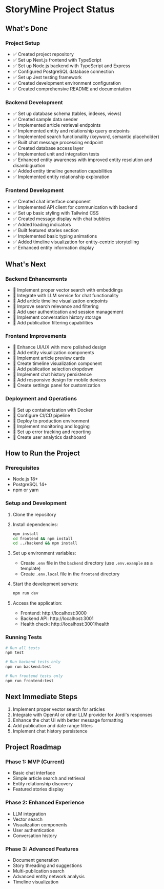 # StoryMine Project Status

## What's Done

### Project Setup
- ✅ Created project repository
- ✅ Set up Next.js frontend with TypeScript
- ✅ Set up Node.js backend with TypeScript and Express
- ✅ Configured PostgreSQL database connection
- ✅ Set up Jest testing framework
- ✅ Created development environment configuration
- ✅ Created comprehensive README and documentation

### Backend Development
- ✅ Set up database schema (tables, indexes, views)
- ✅ Created sample data seeder
- ✅ Implemented article retrieval endpoints
- ✅ Implemented entity and relationship query endpoints
- ✅ Implemented search functionality (keyword, semantic placeholder)
- ✅ Built chat message processing endpoint
- ✅ Created database access layer
- ✅ Implemented unit and integration tests
- ✅ Enhanced entity awareness with improved entity resolution and disambiguation
- ✅ Added entity timeline generation capabilities
- ✅ Implemented entity relationship exploration

### Frontend Development
- ✅ Created chat interface component
- ✅ Implemented API client for communication with backend
- ✅ Set up basic styling with Tailwind CSS
- ✅ Created message display with chat bubbles
- ✅ Added loading indicators
- ✅ Built featured stories section
- ✅ Implemented basic typing animations
- ✅ Added timeline visualization for entity-centric storytelling
- ✅ Enhanced entity information display

## What's Next

### Backend Enhancements
- 🔲 Implement proper vector search with embeddings
- 🔲 Integrate with LLM service for chat functionality
- 🔲 Add article timeline visualization endpoints
- 🔲 Improve search relevance and filtering
- 🔲 Add user authentication and session management
- 🔲 Implement conversation history storage
- 🔲 Add publication filtering capabilities

### Frontend Improvements
- 🔲 Enhance UI/UX with more polished design
- 🔲 Add entity visualization components
- 🔲 Implement article preview cards
- 🔲 Create timeline visualization component
- 🔲 Add publication selection dropdown
- 🔲 Implement chat history persistence
- 🔲 Add responsive design for mobile devices
- 🔲 Create settings panel for customization

### Deployment and Operations
- 🔲 Set up containerization with Docker
- 🔲 Configure CI/CD pipeline
- 🔲 Deploy to production environment
- 🔲 Implement monitoring and logging
- 🔲 Set up error tracking and reporting
- 🔲 Create user analytics dashboard

## How to Run the Project

### Prerequisites
- Node.js 18+
- PostgreSQL 14+
- npm or yarn

### Setup and Development

1. Clone the repository
2. Install dependencies:
   ```bash
   npm install
   cd frontend && npm install
   cd ../backend && npm install
   ```

3. Set up environment variables:
   - Create `.env` file in the `backend` directory (use `.env.example` as a template)
   - Create `.env.local` file in the `frontend` directory

4. Start the development servers:
   ```bash
   npm run dev
   ```

5. Access the application:
   - Frontend: http://localhost:3000
   - Backend API: http://localhost:3001
   - Health check: http://localhost:3001/health

### Running Tests

```bash
# Run all tests
npm test

# Run backend tests only
npm run backend:test

# Run frontend tests only
npm run frontend:test
```

## Next Immediate Steps

1. Implement proper vector search for articles
2. Integrate with OpenAI or other LLM provider for Jordi's responses
3. Enhance the chat UI with better message formatting
4. Add publication and date range filters
5. Implement chat history persistence

## Project Roadmap

### Phase 1: MVP (Current)
- Basic chat interface
- Simple article search and retrieval
- Entity relationship discovery
- Featured stories display

### Phase 2: Enhanced Experience
- LLM integration
- Vector search
- Visualization components
- User authentication
- Conversation history

### Phase 3: Advanced Features
- Document generation
- Story threading and suggestions
- Multi-publication search
- Advanced entity network analysis
- Timeline visualization 